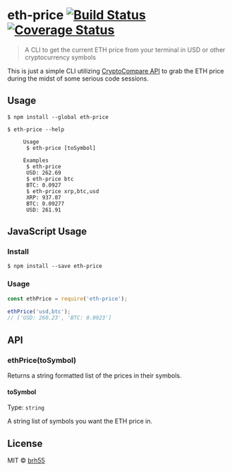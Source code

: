 # eth-price [![Build Status](https://travis-ci.org/brh55/eth-price.svg?branch=master)](https://travis-ci.org/brh55/eth-price) [![Coverage Status](https://coveralls.io/repos/github/brh55/eth-price/badge.svg?branch=master)](https://coveralls.io/github/brh55/eth-price?branch=master)

> A CLI to get the current ETH price from your terminal in USD or other cryptocurrency symbols

This is just a simple CLI utilizing [CryptoCompare API](https://www.cryptocompare.com/api/) to grab the ETH price during the midst of some serious code sessions.

## Usage
```
$ npm install --global eth-price
```

```
$ eth-price --help

     Usage
      $ eth-price [toSymbol]

     Examples
      $ eth-price
      USD: 262.69
      $ eth-price btc
      BTC: 0.0927
      $ eth-price xrp,btc,usd
      XRP: 937.07
      BTC: 0.09277
      USD: 261.91
```

## JavaScript Usage

### Install

```
$ npm install --save eth-price
```

### Usage
```js
const ethPrice = require('eth-price');

ethPrice('usd,btc');
// ['USD: 260.23', 'BTC: 0.0923']
```

## API

### ethPrice(toSymbol)
Returns a string formatted list of the prices in their symbols.

#### toSymbol

Type: `string`

A string list of symbols you want the ETH price in.

## License

MIT © [brh55](https://github.com/brh55/eth-price)
